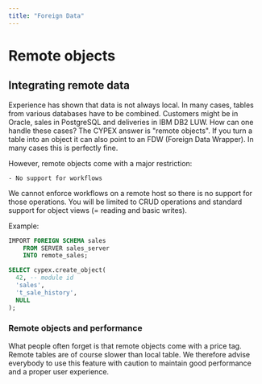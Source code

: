 ```yaml
---
title: "Foreign Data"
---
```


# Remote objects

## Integrating remote data

Experience has shown that data is not always local. In many cases, tables from
various databases have to be combined. Customers might be in Oracle, sales in
PostgreSQL and deliveries in IBM DB2 LUW. How can one handle these cases? The
CYPEX answer is "remote objects". If you turn a table into an object it can also
point to an FDW (Foreign Data Wrapper). In many cases this is perfectly fine.

However, remote objects come with a major restriction:

    - No support for workflows

We cannot enforce workflows on a remote host so there is no support for those
operations. You will be limited to CRUD operations and standard support for
object views (= reading and basic writes).

Example:

```sql
IMPORT FOREIGN SCHEMA sales
	FROM SERVER sales_server
	INTO remote_sales;

SELECT cypex.create_object(
  42, -- module id
  'sales',
  't_sale_history',
  NULL
);
```

### Remote objects and performance

What people often forget is that remote objects come with a price tag. Remote
tables are of course slower than local table. We therefore advise everybody to
use this feature with caution to maintain good performance and a proper user
experience.
